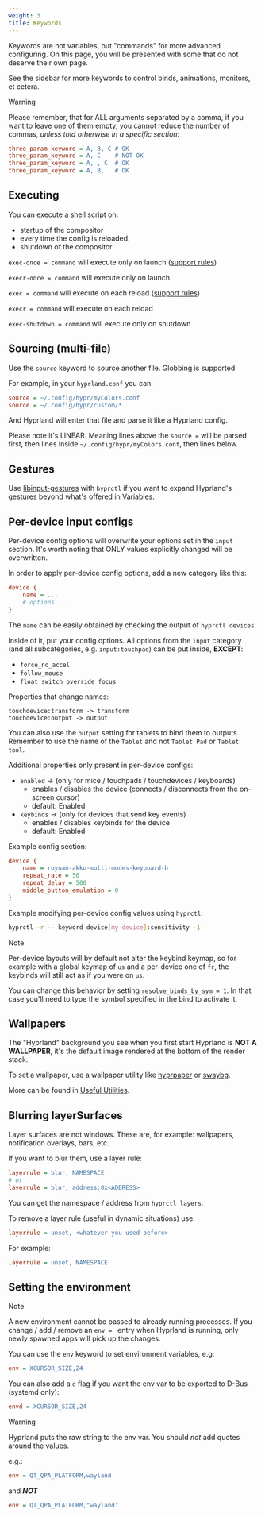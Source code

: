 ```yaml
---
weight: 3
title: Keywords
---
```


Keywords are not variables, but "commands" for more advanced configuring. On
this page, you will be presented with some that do not deserve their own page.

See the sidebar for more keywords to control binds, animations, monitors, et
cetera.

> [!WARNING]
> Please remember, that for ALL arguments separated by a comma, if you want to
> leave one of them empty, you cannot reduce the number of commas, _unless told
> otherwise in a specific section_:
> 
> ```ini
> three_param_keyword = A, B, C # OK
> three_param_keyword = A, C    # NOT OK
> three_param_keyword = A, , C  # OK
> three_param_keyword = A, B,   # OK
> ```

## Executing

You can execute a shell script on:

- startup of the compositor
- every time the config is reloaded.
- shutdown of the compositor

`exec-once = command` will execute only on launch ([support rules](../Dispatchers/#executing-with-rules))

`execr-once = command` will execute only on launch

`exec = command` will execute on each reload ([support rules](../Dispatchers/#executing-with-rules))

`execr = command` will execute on each reload

`exec-shutdown = command` will execute only on shutdown

## Sourcing (multi-file)

Use the `source` keyword to source another file. Globbing is supported

For example, in your `hyprland.conf` you can:

```ini
source = ~/.config/hypr/myColors.conf
source = ~/.config/hypr/custom/*
```

And Hyprland will enter that file and parse it like a Hyprland config.

Please note it's LINEAR. Meaning lines above the `source =` will be parsed first,
then lines inside `~/.config/hypr/myColors.conf`, then lines below.

## Gestures

Use [libinput-gestures](https://github.com/bulletmark/libinput-gestures) with
`hyprctl` if you want to expand Hyprland's gestures beyond what's offered in
[Variables](../Variables).

## Per-device input configs

Per-device config options will overwrite your options set in the `input`
section. It's worth noting that ONLY values explicitly changed will be
overwritten.

In order to apply per-device config options, add a new category like this:

```ini
device {
    name = ...
    # options ...
}
```

The `name` can be easily obtained by checking the output of `hyprctl devices`.

Inside of it, put your config options. All options from the `input` category
(and all subcategories, e.g. `input:touchpad`) can be put inside, **EXCEPT**:

- `force_no_accel`
- `follow_mouse`
- `float_switch_override_focus`

Properties that change names:

```plain
touchdevice:transform -> transform
touchdevice:output -> output
```

You can also use the `output` setting for tablets to bind them to outputs.
Remember to use the name of the `Tablet` and not `Tablet Pad` or `Tablet tool`.

Additional properties only present in per-device configs:

- `enabled` -> (only for mice / touchpads / touchdevices / keyboards)
  - enables / disables the device (connects / disconnects from the on-screen cursor)
  - default: Enabled
- `keybinds` -> (only for devices that send key events)
  - enables / disables keybinds for the device
  - default: Enabled

Example config section:

```ini
device {
    name = royuan-akko-multi-modes-keyboard-b
    repeat_rate = 50
    repeat_delay = 500
    middle_button_emulation = 0
}
```

Example modifying per-device config values using `hyprctl`:

```bash
hyprctl -r -- keyword device[my-device]:sensitivity -1
```

> [!NOTE]
> Per-device layouts will by default not alter the keybind keymap, so for example
> with a global keymap of `us` and a per-device one of `fr`, the keybinds will
> still act as if you were on `us`.
> 
> You can change this behavior by setting `resolve_binds_by_sym = 1`. In that case
> you'll need to type the symbol specified in the bind to activate it.

## Wallpapers

The "Hyprland" background you see when you first start Hyprland is **NOT A
WALLPAPER**, it's the default image rendered at the bottom of the render stack.

To set a wallpaper, use a wallpaper utility like
[hyprpaper](https://github.com/hyprwm/hyprpaper) or
[swaybg](https://github.com/swaywm/swaybg).

More can be found in [Useful Utilities](../../Useful-Utilities).

## Blurring layerSurfaces

Layer surfaces are not windows. These are, for example: wallpapers,
notification overlays, bars, etc.

If you want to blur them, use a layer rule:

```ini
layerrule = blur, NAMESPACE
# or
layerrule = blur, address:0x<ADDRESS>
```

You can get the namespace / address from `hyprctl layers`.

To remove a layer rule (useful in dynamic situations) use:

```ini
layerrule = unset, <whatever you used before>
```

For example:

```ini
layerrule = unset, NAMESPACE
```

## Setting the environment

> [!NOTE]
> A new environment cannot be passed to already running processes. If you change / add / remove an `env = ` entry
> when Hyprland is running, only newly spawned apps will pick up the changes.

You can use the `env` keyword to set environment variables,
e.g:

```ini
env = XCURSOR_SIZE,24
```

You can also add a `d` flag if you want the env var to be exported to D-Bus
(systemd only):

```ini
envd = XCURSOR_SIZE,24
```

> [!WARNING]
> Hyprland puts the raw string to the env var. You should _not_ add quotes around
> the values.
> 
> e.g.:
> 
> ```ini
> env = QT_QPA_PLATFORM,wayland
> ```
> 
> and _**NOT**_
> 
> ```ini
> env = QT_QPA_PLATFORM,"wayland"
> ```
